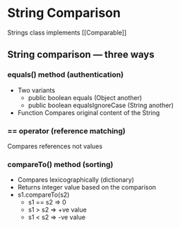 # String Comparison

Strings class implements [[Comparable]]

## String comparison — three ways

### equals() method (authentication)

- Two variants
  - public boolean equals (Object another)
  - public boolean equalsIgnoreCase (String another)
- Function
    Compares original content of the String

### == operator (reference matching)

Compares references not values

### compareTo() method (sorting)

- Compares lexicographically (dictionary)
- Returns integer value based on the comparison
- s1.compareTo(s2)
  - s1 == s2 ⇒ 0
  - s1 > s2 ⇒ +ve value
  - s1 < s2 ⇒ -ve value
